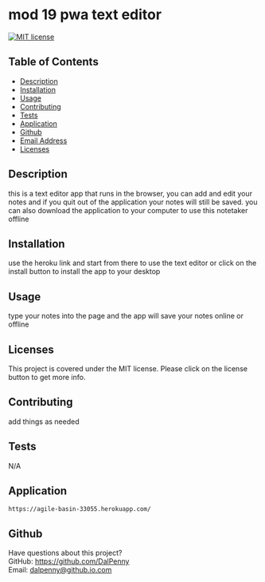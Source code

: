 # mod 19 pwa text editor

  [![MIT license](https://img.shields.io/badge/License-MIT-blue.svg)](https://lbesson.mit-license.org/)

  ## Table of Contents
  * [Description](#description)
  * [Installation](#installation)
  * [Usage](#usage)
  * [Contributing](#contributing)
  * [Tests](#tests)
  * [Application](#Application)
  * [Github](#github)
  * [Email Address](#email)
  * [Licenses](#licenses)

  
  ## Description
  this is a text editor app that runs in the browser, you can add and edit your notes and if you quit out of the application your notes will still be saved. you can also download the application to your computer to use this notetaker offline

  ## Installation
  use the heroku link and start from there to use the text editor or click on the install button to install the app to your desktop

  ## Usage
  type your notes into the page and the app will save your notes online or offline
  ## Licenses
  This project is covered under the MIT license. Please click on the license button to get more info.
  
  ## Contributing
  add things as needed
  
  ## Tests
  N/A
  
  ## Application
  ```
  https://agile-basin-33055.herokuapp.com/
 
 ```
  
  ## Github
  Have questions about this project?  
  GitHub: https://github.com/DalPenny  
  Email: dalpenny@github.io.com

